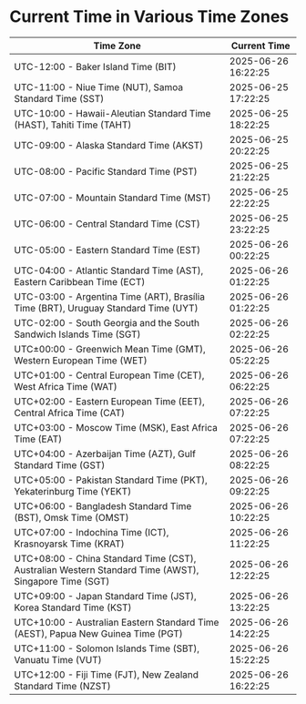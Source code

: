 # Current Time in Various Time Zones

| Time Zone | Current Time |
|-----------|--------------|
| UTC-12:00 - Baker Island Time (BIT) | 2025-06-26 16:22:25 |
| UTC-11:00 - Niue Time (NUT), Samoa Standard Time (SST) | 2025-06-25 17:22:25 |
| UTC-10:00 - Hawaii-Aleutian Standard Time (HAST), Tahiti Time (TAHT) | 2025-06-25 18:22:25 |
| UTC-09:00 - Alaska Standard Time (AKST) | 2025-06-25 20:22:25 |
| UTC-08:00 - Pacific Standard Time (PST) | 2025-06-25 21:22:25 |
| UTC-07:00 - Mountain Standard Time (MST) | 2025-06-25 22:22:25 |
| UTC-06:00 - Central Standard Time (CST) | 2025-06-25 23:22:25 |
| UTC-05:00 - Eastern Standard Time (EST) | 2025-06-26 00:22:25 |
| UTC-04:00 - Atlantic Standard Time (AST), Eastern Caribbean Time (ECT) | 2025-06-26 01:22:25 |
| UTC-03:00 - Argentina Time (ART), Brasília Time (BRT), Uruguay Standard Time (UYT) | 2025-06-26 01:22:25 |
| UTC-02:00 - South Georgia and the South Sandwich Islands Time (SGT) | 2025-06-26 02:22:25 |
| UTC±00:00 - Greenwich Mean Time (GMT), Western European Time (WET) | 2025-06-26 05:22:25 |
| UTC+01:00 - Central European Time (CET), West Africa Time (WAT) | 2025-06-26 06:22:25 |
| UTC+02:00 - Eastern European Time (EET), Central Africa Time (CAT) | 2025-06-26 07:22:25 |
| UTC+03:00 - Moscow Time (MSK), East Africa Time (EAT) | 2025-06-26 07:22:25 |
| UTC+04:00 - Azerbaijan Time (AZT), Gulf Standard Time (GST) | 2025-06-26 08:22:25 |
| UTC+05:00 - Pakistan Standard Time (PKT), Yekaterinburg Time (YEKT) | 2025-06-26 09:22:25 |
| UTC+06:00 - Bangladesh Standard Time (BST), Omsk Time (OMST) | 2025-06-26 10:22:25 |
| UTC+07:00 - Indochina Time (ICT), Krasnoyarsk Time (KRAT) | 2025-06-26 11:22:25 |
| UTC+08:00 - China Standard Time (CST), Australian Western Standard Time (AWST), Singapore Time (SGT) | 2025-06-26 12:22:25 |
| UTC+09:00 - Japan Standard Time (JST), Korea Standard Time (KST) | 2025-06-26 13:22:25 |
| UTC+10:00 - Australian Eastern Standard Time (AEST), Papua New Guinea Time (PGT) | 2025-06-26 14:22:25 |
| UTC+11:00 - Solomon Islands Time (SBT), Vanuatu Time (VUT) | 2025-06-26 15:22:25 |
| UTC+12:00 - Fiji Time (FJT), New Zealand Standard Time (NZST) | 2025-06-26 16:22:25 |
